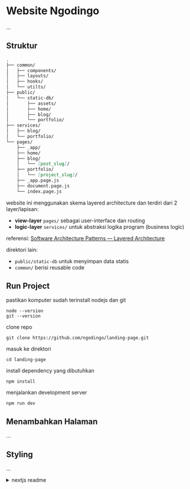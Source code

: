 # Website Ngodingo
...
## Struktur
```md
.
├── common/
│   ├── components/
│   ├── layouts/
│   ├── hooks/
│   └── utilts/
├── public/
│   └── static-db/
│       ├── assets/
│       ├── home/
│       ├── blog/
│       └── portfolio/
├── services/
│   ├── blog/
│   └── portfolio/
└── pages/
    ├── _app/
    ├── home/
    ├── blog/
    │   └── [post_slug]/
    ├── portfolio/
    │   └── [project_slug]/
    ├── _app.page.js
    ├── document.page.js
    └── index.page.js
```
website ini menggunakan skema layered architecture dan terdiri dari 2 layer/lapisan:
- **view-layer** `pages/` sebagai user-interface dan routing
- **logic-layer** `services/` untuk abstraksi logika program (business logic)

referensi: [Software Architecture Patterns — Layered Architecture](https://priyalwalpita.medium.com/software-architecture-patterns-layered-architecture-a3b89b71a057)

direktori lain:
- `public/static-db` untuk menyimpan data statis
- `common/` berisi reusable code

## Run Project
pastikan komputer sudah terinstall nodejs dan git
```
node --version
git --version
```
clone repo
```
git clone https://github.com/ngodingo/landing-page.git
```
masuk ke direktori
```
cd landing-page
```
install dependency yang dibutuhkan
```
npm install
```
menjalankan development server
```
npm run dev
```

## Menambahkan Halaman
...
## Styling
...


<details>
  <summary>nextjs readme</summary>
  
  This is a [Next.js](https://nextjs.org/) project bootstrapped with [`create-next-app`](https://github.com/vercel/next.js/tree/canary/packages/create-next-app).

  ## Getting Started

  First, run the development server:

  ```bash
  npm run dev
  # or
  yarn dev
  ```

  Open [http://localhost:3000](http://localhost:3000) with your browser to see the result.

  You can start editing the page by modifying `pages/index.js`. The page auto-updates as you edit the file.

  [API routes](https://nextjs.org/docs/api-routes/introduction) can be accessed on [http://localhost:3000/api/hello](http://localhost:3000/api/hello). This endpoint can be edited in `pages/api/hello.js`.

  The `pages/api` directory is mapped to `/api/*`. Files in this directory are treated as [API routes](https://nextjs.org/docs/api-routes/introduction) instead of React pages.

  This project uses [`next/font`](https://nextjs.org/docs/basic-features/font-optimization) to automatically optimize and load Inter, a custom Google Font.

  ## Learn More

  To learn more about Next.js, take a look at the following resources:

  - [Next.js Documentation](https://nextjs.org/docs) - learn about Next.js features and API.
  - [Learn Next.js](https://nextjs.org/learn) - an interactive Next.js tutorial.

  You can check out [the Next.js GitHub repository](https://github.com/vercel/next.js/) - your feedback and contributions are welcome!

  ## Deploy on Vercel

  The easiest way to deploy your Next.js app is to use the [Vercel Platform](https://vercel.com/new?utm_medium=default-template&filter=next.js&utm_source=create-next-app&utm_campaign=create-next-app-readme) from the creators of Next.js.

  Check out our [Next.js deployment documentation](https://nextjs.org/docs/deployment) for more details.

</details>
